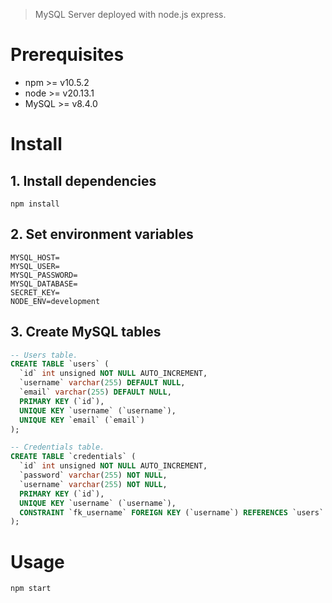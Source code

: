 > MySQL Server deployed with node.js express.
# Prerequisites
* npm >= v10.5.2
* node >= v20.13.1
* MySQL >= v8.4.0

# Install
## 1. Install dependencies
```
npm install
```

## 2. Set environment variables
```
MYSQL_HOST=
MYSQL_USER=
MYSQL_PASSWORD=
MYSQL_DATABASE=
SECRET_KEY=
NODE_ENV=development
```

## 3. Create MySQL tables
```sql
-- Users table.
CREATE TABLE `users` (
  `id` int unsigned NOT NULL AUTO_INCREMENT,
  `username` varchar(255) DEFAULT NULL,
  `email` varchar(255) DEFAULT NULL,
  PRIMARY KEY (`id`),
  UNIQUE KEY `username` (`username`),
  UNIQUE KEY `email` (`email`)
);

-- Credentials table.
CREATE TABLE `credentials` (
  `id` int unsigned NOT NULL AUTO_INCREMENT,
  `password` varchar(255) NOT NULL,
  `username` varchar(255) NOT NULL,
  PRIMARY KEY (`id`),
  UNIQUE KEY `username` (`username`),
  CONSTRAINT `fk_username` FOREIGN KEY (`username`) REFERENCES `users` (`username`) ON UPDATE CASCADE
);
```

# Usage
```
npm start
```
